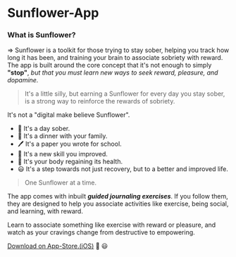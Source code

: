 # Sunflower-App

### What is Sunflower?

=> Sunflower is a toolkit for those trying to stay sober, helping you track how long it has been, and training your brain to associate sobriety with reward. The app is built around the core concept that it's not enough to simply **"stop"**, _but that you must learn new ways to seek reward, pleasure, and dopamine._ 

>It's a little silly, but earning a Sunflower for every day you stay sober, is a strong way to reinforce the rewards of sobriety.

It's not a "digital make believe Sunflower". 

* 🌱 It's a day sober. 
* 🍜 It's a dinner with your family. 
* 🖊 It's a paper you wrote for school. 
* 🎸 It's a new skill you improved. 
* 💪 It's your body regaining its health. 
* 😃 It's a step towards not just recovery, but to a better and improved life. 

>One Sunflower at a time. 

The app comes with inbuilt **_guided journaling exercises_**. If you follow them, they are designed to help you associate activities like exercise, being social, and learning, with reward. 

Learn to associate something like exercise with reward or pleasure, and watch as your cravings change from destructive to empowering. 

[Download on App-Store.(iOS)](https://apps.apple.com/us/app/sunflower-sober-tracker/id1547099435) 📲 😃
